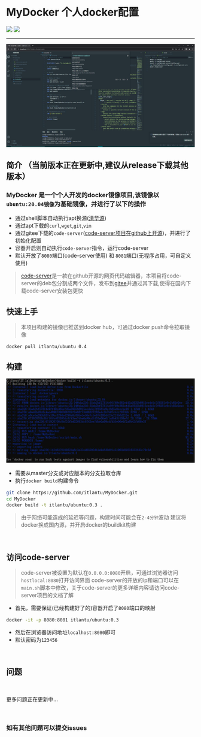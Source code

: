 # MyDocker  个人docker配置

<img src="https://img.shields.io/badge/docker-ubuntu:20.04-orange"> <img src="https://img.shields.io/badge/laster-0.4-blue"> 

-------------
<img src="https://github.com/itlantu/MyDocker/blob/img/1.jpg?raw=true">

## 简介 （当前版本正在更新中,建议从release下载其他版本）

### MyDocker 是一个个人开发的docker镜像项目,该镜像以`ubuntu:20.04镜像`为基础镜像，并进行了以下的操作

* 通过shell脚本自动执行apt换源([清华源](https://mirrors.tuna.tsinghua.edu.cn/))
* 通过apt下载的`curl`,`wget`,`git`,`vim` 
* 通过gitee下载的`code-server`([code-server项目在github上开源](https://github.com/coder/code-server))，并进行了初始化配置
* 容器开启则自动执行`code-server`指令，运行code-server
* 默认开放了`8080`端口(code-server使用) 和 `8081`端口(无程序占用，可自定义使用)

> [code-server](https://github.com/coder/code-server)是一款在github开源的网页代码编辑器，本项目将code-server的deb包分割成两个文件，发布到[gitee](https://gitee.com/itlantu/MyDocker/releases/tag/4.7)并通过其下载,使得在国内下载code-server安装包更快


## 快速上手 

> 本项目构建的镜像已推送到docker hub，可通过docker push命令拉取镜像

```sh
docker pull itlantu/ubuntu 0.4
```

## 构建

![](https://github.com/itlantu/MyDocker/blob/img/ver0.3build.jpg?raw=true)

* 需要从master分支或对应版本的分支拉取仓库
* 执行`docker build`构建命令

```sh
git clone https://github.com/itlantu/MyDocker.git
cd MyDocker
docker build -t itlantu/ubuntu:0.3 .
```
> 由于网络可能造成的延迟等问题，构建时间可能会在`2-4分钟`波动
> 建议将docker换成国内源，并开启docker的buildkit构建

<br>

## 访问code-server
> code-server被设置为默认在`0.0.0.0:8080`开启，可通过浏览器访问`hostlocal:8080`打开访问界面
>code-server的开放的ip和端口可以在`main.sh`脚本中修改，关于code-server的更多详细内容请访问code-server项目的文档了解

* 首先，需要保证(已经构建好了的)容器开启了`8080`端口的映射

```sh
docker -it -p 8080:8081 itlantu/ubuntu:0.3
```

* 然后在浏览器访问地址`localhost:8080`即可
* 默认密码为`123456`

<br>

## 问题

<br>

 更多问题正在更新中...

<br>

### 如有其他问题可以提交issues
